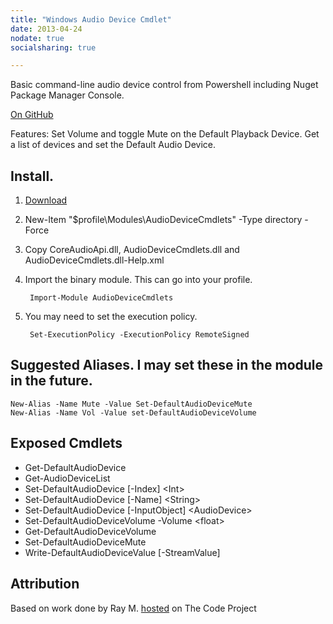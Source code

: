 ```yaml
---
title: "Windows Audio Device Cmdlet"
date: 2013-04-24
nodate: true
socialsharing: true

---
```

Basic command-line audio device control from Powershell including Nuget Package Manager Console.

[On GitHub](https://github.com/cdhunt/WindowsAudioDevice-Powershell-Cmdlet)

Features: Set Volume and toggle Mute on the Default Playback Device. Get a list of devices and set the Default Audio Device.

## Install.

1. [Download](https://github.com/cdhunt/WindowsAudioDevice-Powershell-Cmdlet/blob/master/AudioDeviceCmdlets.zip)
1. New-Item "$profile\Modules\AudioDeviceCmdlets" -Type directory -Force
1. Copy CoreAudioApi.dll, AudioDeviceCmdlets.dll and AudioDeviceCmdlets.dll-Help.xml
1. Import the binary module. This can go into your profile.
        
		Import-Module AudioDeviceCmdlets

1. You may need to set the execution policy.

        Set-ExecutionPolicy -ExecutionPolicy RemoteSigned

## Suggested Aliases. I may set these in the module in the future.
    New-Alias -Name Mute -Value Set-DefaultAudioDeviceMute
    New-Alias -Name Vol -Value set-DefaultAudioDeviceVolume

## Exposed Cmdlets
* Get-DefaultAudioDevice
* Get-AudioDeviceList
* Set-DefaultAudioDevice [-Index] &lt;Int&gt;
* Set-DefaultAudioDevice [-Name] &lt;String&gt;
* Set-DefaultAudioDevice [-InputObject] &lt;AudioDevice&gt;
* Set-DefaultAudioDeviceVolume -Volume &lt;float&gt;
* Get-DefaultAudioDeviceVolume
* Set-DefaultAudioDeviceMute
* Write-DefaultAudioDeviceValue [-StreamValue]

## Attribution
Based on work done by Ray M. [hosted](http://www.codeproject.com/Articles/18520/Vista-Core-Audio-API-Master-Volume-Control) on The Code Project
